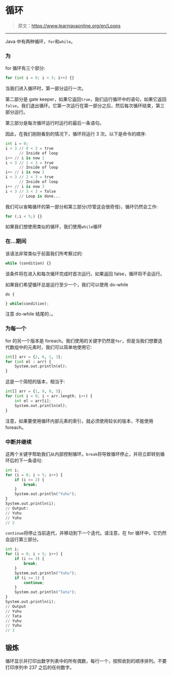 # 循环

> 原文：<https://www.learnjavaonline.org/en/Loops>

* * *

Java 中有两种循环，`for`和`while`。

### 为

for 循环有三个部分:

```py
for (int i = 0; i < 3; i++) {} 
```

当我们进入循环时，第一部分运行一次。

第二部分是 gate keeper，如果它返回`true`，我们运行循环中的语句，如果它返回`false`，我们退出循环。它第一次运行在第一部分之后，然后每次循环结束，第三部分运行。

第三部分是每次循环运行时运行的最后一条语句。

因此，在我们刚刚看到的情况下，循环将运行 3 次。以下是命令的顺序:

```py
int i = 0;
i < 3 // 0 < 3 = true
      // Inside of loop
i++ // i is now 1
i < 3 // 1 < 3 = true
      // Inside of loop
i++ // i is now 2
i < 3 // 2 < 3 = true
      // Inside of loop
i++ // i is now 3
i < 3 // 3 < 3 = false
      // Loop is done... 
```

我们可以省略循环的第一部分和第三部分(尽管这会很奇怪)，循环仍然会工作:

```py
for (;i < 5;) {} 
```

如果我们想使用类似的循环，我们使用`while`循环

### 在…期间

该语法非常类似于前面我们所考察过的:

```py
while (condition) {} 
```

该条件将在进入和每次循环完成时首次运行。如果返回 false，循环将不会运行。

如果我们希望循环总是运行至少一个，我们可以使用 do-while

```py
do {

} while(condition); 
```

注意 do-while 结尾的`;`。

### 为每一个

for 的另一个版本是 foreach。我们使用的关键字仍然是`for`，但是当我们想要迭代数组中的元素时，我们可以简单地使用它:

```py
int[] arr = {2, 0, 1, 3};
for (int el : arr) {
    System.out.println(el);
} 
```

这是一个简短的版本，相当于:

```py
int[] arr = {1, 9, 9, 5};
for (int i = 0; i < arr.length; i++) {
    int el = arr[i];
    System.out.println(el);
} 
```

注意，如果要使用循环内部元素的索引，就必须使用较长的版本，不能使用 foreach。

### 中断并继续

这两个关键字帮助我们从内部控制循环。`break`将导致循环停止，并将立即转到循环后的下一条语句:

```py
int i;
for (i = 0; i < 5; i++) {
    if (i >= 2) {
        break;
    }
    System.out.println("Yuhu");
}
System.out.println(i);
// Output:
// Yuhu
// Yuhu
// 2 
```

`continue`将停止当前迭代，并移动到下一个迭代。请注意，在 for 循环中，它仍然会运行第三部分。

```py
int i;
for (i = 0; i < 5; i++) {
    if (i >= 3) {
        break;
    }
    System.out.println("Yuhu");
    if (i >= 1) {
        continue;
    }
    System.out.println("Tata");
}
System.out.println(i);
// Output
// Yuhu
// Tata
// Yuhu
// Yuhu
// 3 
```

## 锻炼

循环显示并打印出数字列表中的所有偶数，每行一个，按照收到的顺序排列。不要打印序列中 237 之后的任何数字。